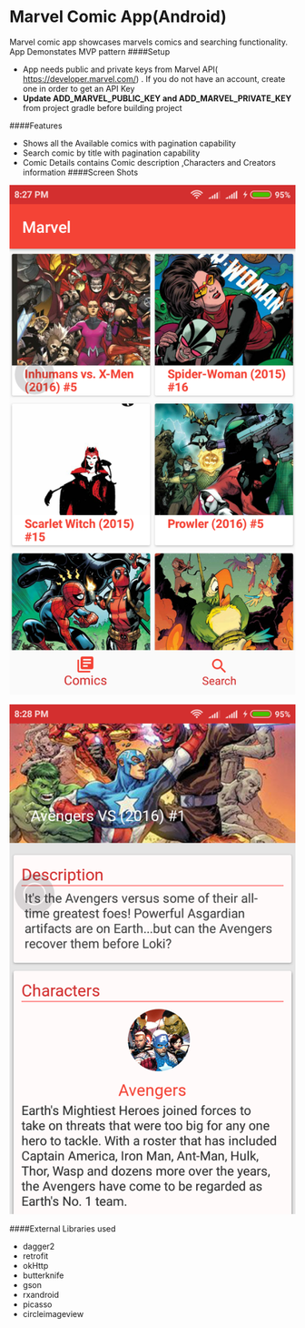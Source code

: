 # Marvel Comic App(Android)
 Marvel comic app showcases marvels comics and searching functionality. App Demonstates MVP pattern
####Setup
-  App needs public and private keys from Marvel API( https://developer.marvel.com/) . If you do not have an account, create one in order to get an API Key
-  **Update ADD_MARVEL_PUBLIC_KEY and ADD_MARVEL_PRIVATE_KEY** from project gradle before building project

####Features
- Shows all the Available comics with pagination capability
- Search comic by title with pagination capability
- Comic Details contains Comic description ,Characters and Creators information
####Screen Shots 

![Home Screen](screenshots/home.png)

![Comic Detail Screen](screenshots/detail_1.png)


####External Libraries used
- dagger2
- retrofit 
- okHttp
- butterknife
- gson
- rxandroid
- picasso
- circleimageview

